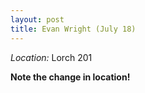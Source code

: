 ```yaml
---
layout: post
title: Evan Wright (July 18)
---
```



*Location:* Lorch 201

**Note the change in location!**

